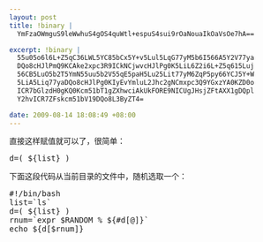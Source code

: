 ```yaml
--- 
layout: post
title: !binary |
  YmFzaOWmguS9leWwhuS4gOS4quWtl+espuS4sui9rOaNouaIkOaVsOe7hA==

excerpt: !binary |
  55u05o6l6L+Z5qC36LWL5YC85bCx5Y+v5Lul5LqG77yM5b6I566A5Y2V77ya
  DQo8cHJlPmQ9KCAke2xpc3R9ICkNCjwvcHJlPg0K5LiL6Z2i6L+Z5q615Luj
  56CB5LuO5b2T5YmN55uu5b2V55qE5paH5Lu25Lit77yM6ZqP5py66YCJ5Y+W
  5LiA5Liq77yaDQo8cHJlPg0KIyEvYmluL2Jhc2gNCmxpc3Q9YGxzYA0KZD0o
  ICR7bGlzdH0gKQ0Kcm51bT1gZXhwciAkUkFORE9NICUgJHsjZFtAXX1gDQpl
  Y2hvICR7ZFskcm51bV19DQo8L3ByZT4=

date: 2009-08-14 18:08:49 +08:00
---
```

直接这样赋值就可以了，很简单：
<pre>d=( ${list} )
</pre>
下面这段代码从当前目录的文件中，随机选取一个：
<pre>
#!/bin/bash
list=`ls`
d=( ${list} )
rnum=`expr $RANDOM % ${#d[@]}`
echo ${d[$rnum]}
</pre>
